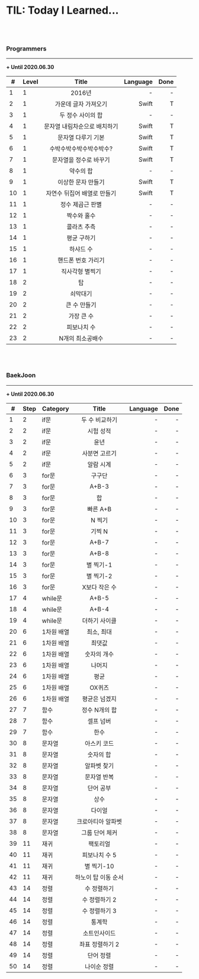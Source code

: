 # TIL: Today I Learned...

<br><br>

### Programmers
----------------------

**+ Until 2020.06.30**

| <center>#</center> |  <center>Level</center> |  <center>Title</center> |  <center>Language</center> | <center>Done</center> |
|:--------|:--------|:--------:|--------:|--------:|
| 1 | 1 | 2016년 | - | - |
| 2 | 1 | 가운데 글자 가져오기 | Swift | T |
| 3 | 1 | 두 정수 사이의 합 | - | - |
| 4 | 1 | 문자열 내림차순으로 배치하기 | Swift | T |
| 5 | 1 | 문자열 다루기 기본 | Swift | T |
| 6 | 1 | 수박수박수박수박수박수? | Swift | T |
| 7 | 1 | 문자열을 정수로 바꾸기 | Swift | T |
| 8 | 1 | 약수의 합 | - | - |
| 9 | 1 | 이상한 문자 만들기 | Swift | T |
| 10 | 1 | 자연수 뒤집어 배열로 만들기 | Swift | T |
| 11 | 1 | 정수 제곱근 판별 | - | - |
| 12 | 1 | 짝수와 홀수 | - | - |
| 13 | 1 | 콜라츠 추측 | - | - |
| 14 | 1 | 평균 구하기 | - | - |
| 15 | 1 | 하샤드 수 | - | - |
| 16 | 1 | 핸드폰 번호 가리기 | - | - |
| 17 | 1 | 직사각형 별찍기 | - | - |
| 18 | 2 | 탑 | - | - |
| 19 | 2 | 쇠막대기 | - | - |
| 20 | 2 | 큰 수 만들기 | - | - |
| 21 | 2 | 가장 큰 수 | - | - |
| 22 | 2 | 피보나치 수 | - | - |
| 23 | 2 | N개의 최소공배수 | - | - |

<br><br>

### BaekJoon
----------------------

**+ Until 2020.06.30**

| <center>#</center> |  <center>Step</center>|  <center>Category</center> |  <center>Title</center> |  <center>Language</center> | <center>Done</center> |
|:--------|:--------|:--------|:--------:|--------:|--------:|
| 1 | 2 | if문 | 두 수 비교하기 | - | - |
| 2 | 2 | if문 | 시험 성적 | - | - |
| 3 | 2 | if문 | 윤년 | - | - |
| 4 | 2 | if문 | 사분면 고르기 | - | - |
| 5 | 2 | if문 | 알람 시계 | - | - |
| 6 | 3 | for문 | 구구단 | - | - |
| 7 | 3 | for문 | A+B-3 | - | - |
| 8 | 3 | for문 | 합 | - | - |
| 9 | 3 | for문 | 빠른 A+B | - | - |
| 10 | 3 | for문 | N 찍기 | - | - |
| 11 | 3 | for문 | 기찍 N | - | - |
| 12 | 3 | for문 | A+B-7 | - | - |
| 13 | 3 | for문 | A+B-8 | - | - |
| 14 | 3 | for문 | 별 찍기-1 | - | - |
| 15 | 3 | for문 | 별 찍기-2 | - | - |
| 16 | 3 | for문 | X보다 작은 수 | - | - |
| 17 | 4 | while문 | A+B-5 | - | - |
| 18 | 4 | while문 | A+B-4 | - | - |
| 19 | 4 | while문 | 더하기 사이클 | - | - |
| 20 | 6 | 1차원 배열 | 최소, 최대 | - | - |
| 21 | 6 | 1차원 배열 | 최댓값 | - | - |
| 22 | 6 | 1차원 배열 | 숫자의 개수 | - | - |
| 23 | 6 | 1차원 배열 | 나머지 | - | - |
| 24 | 6 | 1차원 배열 | 평균 | - | - |
| 25 | 6 | 1차원 배열 | OX퀴즈 | - | - |
| 26 | 6 | 1차원 배열 | 평균은 넘겠지 | - | - |
| 27 | 7 | 함수 | 정수 N개의 합 | - | - |
| 28 | 7 | 함수 | 셀프 넘버 | - | - |
| 29 | 7 | 함수 | 한수 | - | - |
| 30 | 8 | 문자열 | 아스키 코드 | - | - |
| 31 | 8 | 문자열 | 숫자의 합 | - | - |
| 32 | 8 | 문자열 | 알파벳 찾기 | - | - |
| 33 | 8 | 문자열 | 문자열 반복 | - | - |
| 34 | 8 | 문자열 | 단어 공부 | - | - |
| 35 | 8 | 문자열 | 상수 | - | - |
| 36 | 8 | 문자열 | 다이얼 | - | - |
| 37 | 8 | 문자열 | 크로아티아 알파벳 | - | - |
| 38 | 8 | 문자열 | 그룹 단어 체커 | - | - |
| 39 | 11 | 재귀 | 팩토리얼 | - | - |
| 40 | 11 | 재귀 | 피보나치 수 5 | - | - |
| 41 | 11 | 재귀 | 별 찍기-10 | - | - |
| 42 | 11 | 재귀 | 하노이 탑 이동 순서 | - | - |
| 43 | 14 | 정렬 | 수 정렬하기 | - | - |
| 44 | 14 | 정렬 | 수 정렬하기 2 | - | - |
| 45 | 14 | 정렬 | 수 정렬하기 3 | - | - |
| 46 | 14 | 정렬 | 통계학 | - | - |
| 47 | 14 | 정렬 | 소트인사이드 | - | - |
| 48 | 14 | 정렬 | 좌표 정렬하기 2 | - | - |
| 49 | 14 | 정렬 | 단어 정렬 | - | - |
| 50 | 14 | 정렬 | 나이순 정렬 | - | - |

